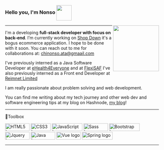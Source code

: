 ### Hello you, I'm Nonso <img src="https://media.giphy.com/media/gM5qFksULw54NMWyry/giphy.gif" width="50" height="50" align="center">
<img align='right' src="https://media.giphy.com/media/trN83pDD8yRDHBGfl3/giphy.gif" width="150">

---

I'm a developing <b>full-stack developer with focus on back-end</b>.  I’m currently working on [Shop Down](https://github.com/thenextxchapter/shop-down) it's a bogus ecommerce application. I hope to be done with it soon. You can reach out to me for collaborations at: chinonso.ata@gmaail.com

I've previously interned as a Java Software Developer at [eHealth4Everyone](https://ehealth4everyone.com/) and at [FlexiSAF](https://www.flexisaf.com/)
I've also previously interned as a Front end Developer at [Reimnet Limited](https://reimnet.com/)

I am really passionate about problem solving and web development. 

You can find me writing about my tech journey and other web dev and software engineering tips at my blog on Hashnode, [my blog](https://thenextchapter.hashnode.dev/)! 


---

🧰Toolbox

<img src="https://img.shields.io/badge/-HTML5-orange?style=flat&logo=html5&logoColor=white" alt="HTML5 logo" width="80" height="25"/> <img src="https://img.shields.io/badge/-CSS-blue?style=flat&logo=css3&logoColor=white" alt="CSS3 logo" width="65" height="25" /> <img src="https://img.shields.io/badge/JavaScript-F7DF1E?style=for-the-badge&logo=javascript&logoColor=black" alt="JavaScript logo" width="100" height="25"/> <img src="https://img.shields.io/badge/-SASS-CC6699?style=flat&logo=sass&logoColor=white" alt = "Sass logo" width="80" height="25" /> <img src="https://img.shields.io/badge/-Bootstrap-purple?style=flat&logo=bootstrap&logoColor=white" alt="Bootstrap logo" width="100" height ="25"/> <img src="https://img.shields.io/badge/-jquery-blue?style=flat&logo=jquery&logoColor=white" alt="Jquery logo" width="80" height="25"/> <img src="https://img.shields.io/badge/-Java-ED8B00?style=flat&logo=java&logoColor=white" alt="Java logo" width="80" height="25"/> <img src="https://img.shields.io/badge/-Vue.js-35495E?style=flat&logo=vue.js&logoColor=4FC08D" alt="Vue logo" width="80" height="25"/> <img src="https://img.shields.io/badge/-SpringBoot-6DB33F?style=flat&logo=springboot&logoColor=white" alt="Spring logo" width="100" height="25"/> 

---
